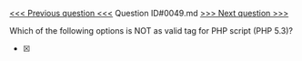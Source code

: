 [<<< Previous question <<<](0048.md)  Question ID#0049.md  [>>> Next question >>>](0050.md) 

Which of the following options is NOT as valid tag for PHP script (PHP 5.3)?

- [x] <!-- ... !>
- [ ] <% ... %>
- [ ] <?= ... ?>
- [ ] <?php ... ?>
